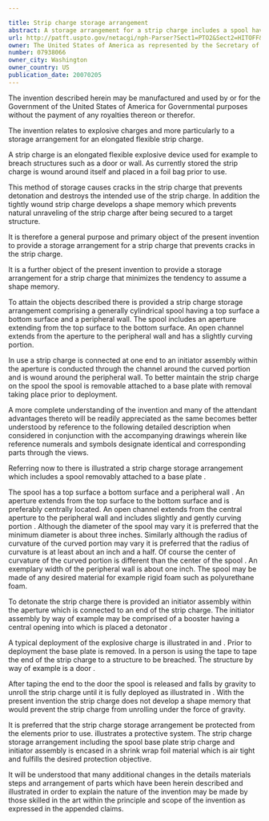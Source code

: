 ```yaml
---

title: Strip charge storage arrangement
abstract: A storage arrangement for a strip charge includes a spool having a central aperture into which is placed an end of the strip charge, and a channel extending from the central aperture out to a peripheral wall around which the strip charge is wound. The channel includes a slightly curving portion so as not to unduly bend the strip charge. The spool is removably attached to a base plate that maintains the strip charge in place prior to use.
url: http://patft.uspto.gov/netacgi/nph-Parser?Sect1=PTO2&Sect2=HITOFF&p=1&u=%2Fnetahtml%2FPTO%2Fsearch-adv.htm&r=1&f=G&l=50&d=PALL&S1=07938066&OS=07938066&RS=07938066
owner: The United States of America as represented by the Secretary of the Navy
number: 07938066
owner_city: Washington
owner_country: US
publication_date: 20070205
---
```

The invention described herein may be manufactured and used by or for the Government of the United States of America for Governmental purposes without the payment of any royalties thereon or therefor.

The invention relates to explosive charges and more particularly to a storage arrangement for an elongated flexible strip charge.

A strip charge is an elongated flexible explosive device used for example to breach structures such as a door or wall. As currently stored the strip charge is wound around itself and placed in a foil bag prior to use.

This method of storage causes cracks in the strip charge that prevents detonation and destroys the intended use of the strip charge. In addition the tightly wound strip charge develops a shape memory which prevents natural unraveling of the strip charge after being secured to a target structure.

It is therefore a general purpose and primary object of the present invention to provide a storage arrangement for a strip charge that prevents cracks in the strip charge.

It is a further object of the present invention to provide a storage arrangement for a strip charge that minimizes the tendency to assume a shape memory.

To attain the objects described there is provided a strip charge storage arrangement comprising a generally cylindrical spool having a top surface a bottom surface and a peripheral wall. The spool includes an aperture extending from the top surface to the bottom surface. An open channel extends from the aperture to the peripheral wall and has a slightly curving portion.

In use a strip charge is connected at one end to an initiator assembly within the aperture is conducted through the channel around the curved portion and is wound around the peripheral wall. To better maintain the strip charge on the spool the spool is removable attached to a base plate with removal taking place prior to deployment.

A more complete understanding of the invention and many of the attendant advantages thereto will be readily appreciated as the same becomes better understood by reference to the following detailed description when considered in conjunction with the accompanying drawings wherein like reference numerals and symbols designate identical and corresponding parts through the views.

Referring now to there is illustrated a strip charge storage arrangement which includes a spool removably attached to a base plate .

The spool has a top surface a bottom surface and a peripheral wall . An aperture extends from the top surface to the bottom surface and is preferably centrally located. An open channel extends from the central aperture to the peripheral wall and includes slightly and gently curving portion . Although the diameter of the spool may vary it is preferred that the minimum diameter is about three inches. Similarly although the radius of curvature of the curved portion may vary it is preferred that the radius of curvature is at least about an inch and a half. Of course the center of curvature of the curved portion is different than the center of the spool . An exemplary width of the peripheral wall is about one inch. The spool may be made of any desired material for example rigid foam such as polyurethane foam.

To detonate the strip charge there is provided an initiator assembly within the aperture which is connected to an end of the strip charge. The initiator assembly by way of example may be comprised of a booster having a central opening into which is placed a detonator .

A typical deployment of the explosive charge is illustrated in and . Prior to deployment the base plate is removed. In a person is using the tape to tape the end of the strip charge to a structure to be breached. The structure by way of example is a door .

After taping the end to the door the spool is released and falls by gravity to unroll the strip charge until it is fully deployed as illustrated in . With the present invention the strip charge does not develop a shape memory that would prevent the strip charge from unrolling under the force of gravity.

It is preferred that the strip charge storage arrangement be protected from the elements prior to use. illustrates a protective system. The strip charge storage arrangement including the spool base plate strip charge and initiator assembly is encased in a shrink wrap foil material which is air tight and fulfills the desired protection objective.

It will be understood that many additional changes in the details materials steps and arrangement of parts which have been herein described and illustrated in order to explain the nature of the invention may be made by those skilled in the art within the principle and scope of the invention as expressed in the appended claims.

